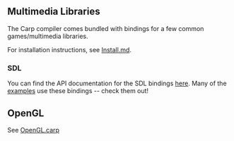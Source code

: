 ## Multimedia Libraries

The Carp compiler comes bundled with bindings for a few common games/multimedia libraries.

For installation instructions, see [Install.md](Install.md).

### SDL

You can find the API documentation for the SDL bindings [here](http://carp-lang.github.io/carp-docs/sdl/SDL_index.html).
Many of the [examples](../examples) use these bindings -- check them out!

## OpenGL

See [OpenGL.carp](../core/OpenGL.carp)
